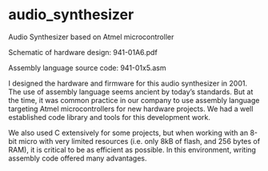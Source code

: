 # audio_synthesizer
Audio Synthesizer based on Atmel microcontroller


Schematic of hardware design:
941-01A6.pdf

Assembly language source code:
941-01x5.asm


I designed the hardware and firmware for this audio synthesizer in 2001. The use of assembly language seems ancient by today’s standards. But at the time, it was common practice in our company to use assembly language targeting Atmel microcontrollers for new hardware projects. We had a well established code library and tools for this development work.

We also used C extensively for some projects, but when working with an 8-bit micro with very limited resources (i.e. only 8kB of flash, and 256 bytes of RAM), it is critical to be as efficient as possible. In this environment, writing assembly code offered many advantages.


